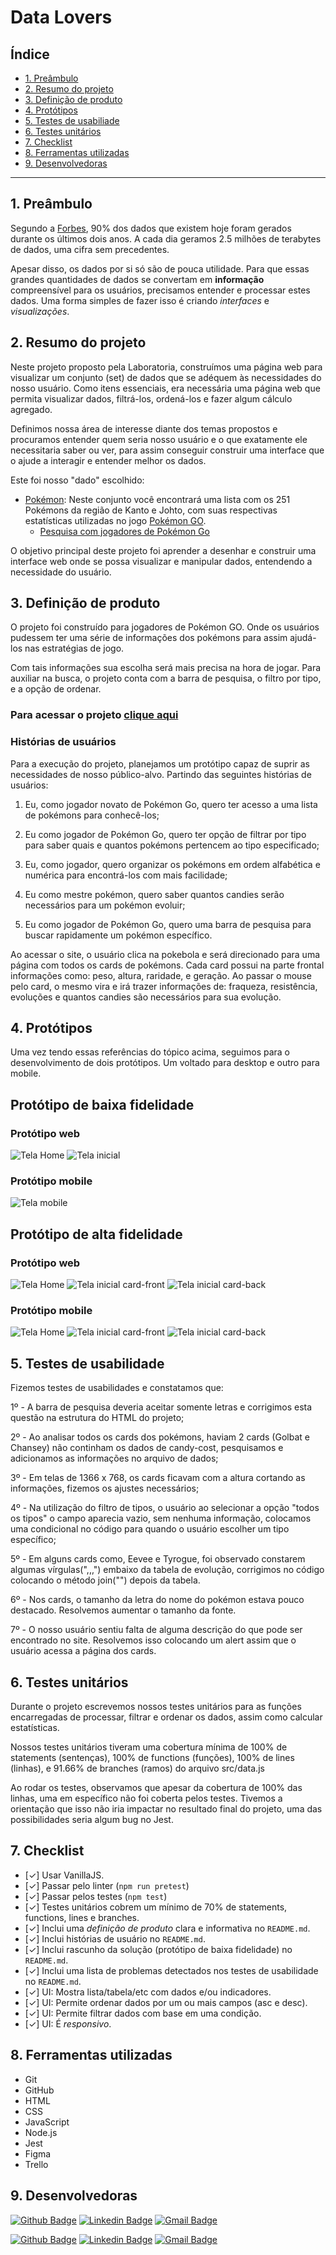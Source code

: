 # Data Lovers

## Índice

* [1. Preâmbulo](#1-preâmbulo)
* [2. Resumo do projeto](#2-resumo-do-projeto)
* [3. Definição de produto](#3-definição-de-produto)
* [4. Protótipos](#4-protótipos)
* [5. Testes de usabiliade](#5-testes-de-usabilidade)
* [6. Testes unitários](#6-testes-unitários)
* [7. Checklist](#7-checklist)
* [8. Ferramentas utilizadas](#8-ferramentas-utilizadas)
* [9. Desenvolvedoras](#9-desenvolvedoras)

***

## 1. Preâmbulo

Segundo a
[Forbes](https://www.forbes.com/sites/bernardmarr/2018/05/21/how-much-data-do-we-create-every-day-the-mind-blowing-stats-everyone-should-read),
90% dos dados que existem hoje foram gerados durante os últimos dois anos. A
cada dia geramos 2.5 milhões de terabytes de dados, uma cifra sem precedentes.

Apesar disso, os dados por si só são de pouca utilidade. Para que essas grandes
quantidades de dados se convertam em **informação** compreensível para os
usuários, precisamos entender e processar estes dados. Uma forma simples de
fazer isso é criando _interfaces_ e _visualizações_.

## 2. Resumo do projeto

Neste projeto proposto pela Laboratoria, construímos uma página web para visualizar um conjunto (set) de dados que se adéquem às necessidades do nosso usuário. Como itens essenciais, era necessária uma página web que permita visualizar dados, filtrá-los, ordená-los e fazer algum cálculo agregado.

Definimos nossa área de interesse diante dos temas propostos e procuramos entender quem seria nosso usuário e o que exatamente ele necessitaria saber ou ver, para assim conseguir construir uma interface que o ajude a interagir e entender melhor os dados.

Este foi nosso "dado" escolhido:

* [Pokémon](src/data/pokemon/pokemon.json): Neste conjunto você encontrará uma
  lista com os 251 Pokémons da região de Kanto e Johto, com suas respectivas estatísticas
  utilizadas no jogo [Pokémon GO](http://pokemongolive.com).
  - [Pesquisa com jogadores de Pokémon Go](src/data/pokemon/README.pt-BR.md)


O objetivo principal deste projeto foi aprender a desenhar e construir uma
interface web onde se possa visualizar e manipular dados, entendendo a necessidade do 
usuário.

## 3. Definição de produto

O projeto foi construído para jogadores de Pokémon GO. Onde os usuários pudessem ter uma série de informações dos pokémons para assim ajudá-los nas estratégias de jogo.

Com tais informações sua escolha será mais precisa na hora de jogar. Para auxiliar na busca, o projeto conta com a barra de pesquisa, o filtro por tipo, e a opção de ordenar.

### Para acessar o projeto **[clique aqui](https://adrianakatarina.github.io/SAP009-data-lovers/index.html)**

### Histórias de usuários

Para a execução do projeto, planejamos um protótipo capaz de suprir as necessidades de nosso público-alvo. Partindo das seguintes histórias de usuários:

1. Eu, como jogador novato de Pokémon Go, quero ter acesso a uma lista de pokémons para conhecê-los;

2. Eu como jogador de Pokémon Go, quero ter opção de filtrar por tipo para saber quais e quantos pokémons pertencem ao tipo especificado;

3. Eu, como jogador, quero organizar os pokémons em ordem alfabética e numérica para encontrá-los com mais facilidade;

4. Eu como mestre pokémon, quero saber quantos candies serão necessários para um pokémon evoluir;

5. Eu como jogador de Pokémon Go, quero uma barra de pesquisa para buscar rapidamente um pokémon específico.

Ao acessar o site, o usuário clica na pokebola e será direcionado para uma página com todos os cards de pokémons. Cada card possui na parte frontal informações como: peso, altura, raridade, e geração. Ao passar o mouse pelo card, o mesmo vira e irá trazer informações de: fraqueza, resistência, evoluções e quantos candies são necessários para sua evolução.


## 4. Protótipos

Uma vez tendo essas referências do tópico acima, seguimos para o desenvolvimento de dois protótipos. Um voltado para desktop e outro para mobile.

## Protótipo de baixa fidelidade

### Protótipo web

![Tela Home](/src/image/prototipo-desktop-home-bq.png)
![Tela inicial](/src/image/prototipo-desktop-bq.png)

### Protótipo mobile

![Tela mobile](/src/image/prototipo-mobile-bq.png)


## Protótipo de alta fidelidade

### Protótipo web

![Tela Home](/src/image/prototipo-web-home.png)
![Tela inicial card-front](/src/image/prototipo-web-tela-card-front.png)
![Tela inicial card-back](/src/image/prototipo-web-tela-back.png)


### Protótipo mobile
![Tela Home](/src/image/prototipo-mobile-home.png)
![Tela inicial card-front](/src/image/prototipo-mobile-tela-front.png)
![Tela inicial card-back](/src/image/prototipo-mobile-tela-back.png)

## 5. Testes de usabilidade

Fizemos testes de usabilidades e constatamos que:

1º - A barra de pesquisa deveria aceitar somente letras e corrigimos esta questão na estrutura do HTML do projeto;

2º - Ao analisar todos os cards dos pokémons, haviam 2 cards (Golbat e Chansey) não continham os dados de candy-cost, pesquisamos e adicionamos as informações no arquivo de dados;

3º - Em telas de 1366 x 768, os cards ficavam com a altura cortando as informações, fizemos os ajustes necessários;

4º - Na utilização do filtro de tipos, o usuário ao selecionar a opção "todos os tipos" o campo aparecia vazio, sem nenhuma informação, colocamos uma condicional no código para quando o usuário escolher um tipo específico;

5º - Em alguns cards como, Eevee e Tyrogue, foi observado constarem algumas vírgulas(",,,") embaixo da tabela de evolução, corrigimos no código colocando o método join("") depois da tabela.

6º - Nos cards, o tamanho da letra do nome do pokémon estava pouco destacado. Resolvemos aumentar o tamanho da fonte.

7º - O nosso usuário sentiu falta de alguma descrição do que pode ser encontrado no site. Resolvemos isso colocando um alert assim que o usuário acessa a página dos cards.


## 6. Testes unitários

Durante o projeto escrevemos nossos testes unitários para as funções encarregadas de processar, filtrar e ordenar os dados, assim como calcular estatísticas.

Nossos testes unitários tiveram uma cobertura mínima de 100% de statements (sentenças), 100% de functions (funções), 100% de lines (linhas), e 91.66% de branches (ramos) do arquivo src/data.js

Ao rodar os testes, observamos que apesar da cobertura de 100% das linhas, uma em específico não foi coberta pelos testes. Tivemos a orientação que isso não iria impactar no resultado final do projeto, uma das possibilidades seria algum bug no Jest.


## 7. Checklist

* [✓] Usar VanillaJS.
* [✓] Passar pelo linter (`npm run pretest`)
* [✓] Passar pelos testes (`npm test`)
* [✓] Testes unitários cobrem um mínimo de 70% de statements, functions, lines e
  branches.
* [✓] Inclui uma _definição de produto_ clara e informativa no `README.md`.
* [✓] Inclui histórias de usuário no `README.md`.
* [✓] Inclui rascunho da solução (protótipo de baixa fidelidade) no `README.md`.
* [✓] Inclui uma lista de problemas detectados nos testes de usabilidade no
  `README.md`.
* [✓] UI: Mostra lista/tabela/etc com dados e/ou indicadores.
* [✓] UI: Permite ordenar dados por um ou mais campos (asc e desc).
* [✓] UI: Permite filtrar dados com base em uma condição.
* [✓] UI: É _responsivo_.

## 8. Ferramentas utilizadas

* Git
* GitHub
* HTML
* CSS
* JavaScript
* Node.js
* Jest
* Figma
* Trello

## 9. Desenvolvedoras

[![Github Badge](https://img.shields.io/badge/-AdrianaOliveira-000?style=flat-square&logo=Github&logoColor=white&link=https://github.com/AdrianaKatarina)](https://github.com/AdrianaKatarina)
[![Linkedin Badge](https://img.shields.io/badge/-Adriana-blue?style=flat-square&logo=Linkedin&logoColor=white&link=https://www.linkedin.com/in/adroliveira/)](https://www.linkedin.com/in/adroliveira/)
[![Gmail Badge](https://img.shields.io/badge/-Email-c14438?style=flat-square&logo=Gmail&logoColor=white&link=mailto:dricakatarina@gmail.com)](mailto:dricakatarina@gmail.com)


[![Github Badge](https://img.shields.io/badge/-KeilaOliveira-000?style=flat-square&logo=Github&logoColor=white&link=https://github.com/Keilaoliveira0112)](https://github.com/Keilaoliveira0112)
[![Linkedin Badge](https://img.shields.io/badge/-Keila-blue?style=flat-square&logo=Linkedin&logoColor=white&link=https://www.linkedin.com/in/keilaoliveiracopy/)](https://www.linkedin.com/in/keilaoliveiracopy/)
[![Gmail Badge](https://img.shields.io/badge/-Email-c14438?style=flat-square&logo=Gmail&logoColor=white&link=mailto:keilaoliveira.copy@gmail.com)](mailto:keilaoliveira.copy@gmail.com)